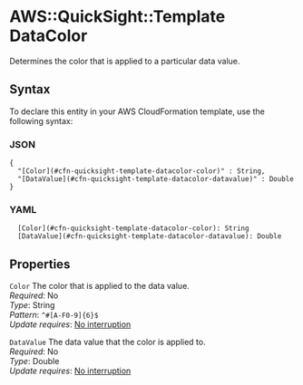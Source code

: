 # AWS::QuickSight::Template DataColor<a name="aws-properties-quicksight-template-datacolor"></a>

Determines the color that is applied to a particular data value\.

## Syntax<a name="aws-properties-quicksight-template-datacolor-syntax"></a>

To declare this entity in your AWS CloudFormation template, use the following syntax:

### JSON<a name="aws-properties-quicksight-template-datacolor-syntax.json"></a>

```
{
  "[Color](#cfn-quicksight-template-datacolor-color)" : String,
  "[DataValue](#cfn-quicksight-template-datacolor-datavalue)" : Double
}
```

### YAML<a name="aws-properties-quicksight-template-datacolor-syntax.yaml"></a>

```
  [Color](#cfn-quicksight-template-datacolor-color): String
  [DataValue](#cfn-quicksight-template-datacolor-datavalue): Double
```

## Properties<a name="aws-properties-quicksight-template-datacolor-properties"></a>

`Color`  <a name="cfn-quicksight-template-datacolor-color"></a>
The color that is applied to the data value\.  
*Required*: No  
*Type*: String  
*Pattern*: `^#[A-F0-9]{6}$`  
*Update requires*: [No interruption](https://docs.aws.amazon.com/AWSCloudFormation/latest/UserGuide/using-cfn-updating-stacks-update-behaviors.html#update-no-interrupt)

`DataValue`  <a name="cfn-quicksight-template-datacolor-datavalue"></a>
The data value that the color is applied to\.  
*Required*: No  
*Type*: Double  
*Update requires*: [No interruption](https://docs.aws.amazon.com/AWSCloudFormation/latest/UserGuide/using-cfn-updating-stacks-update-behaviors.html#update-no-interrupt)